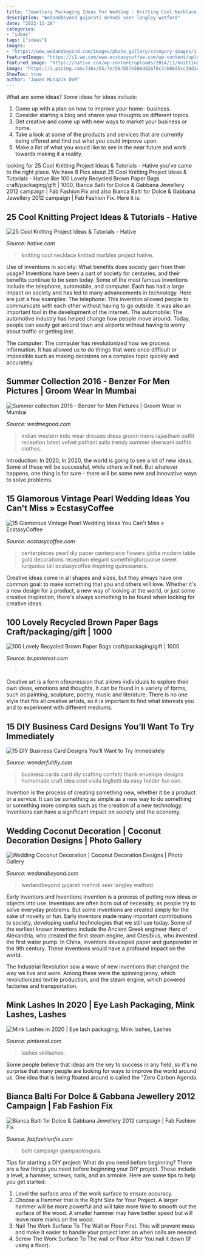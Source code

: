 ```yaml
---
title: "Jewellery Packaging Ideas For Wedding : Knitting Cool Necklace Knitted Marbles Project Hative"
description: "Wedandbeyond gujarati mehndi seer langley watford"
date: "2022-11-28"
categories:
- "ideas"
tags: ["ideas"]
images:
- "https://www.wedandbeyond.com/images/photo_gallery/category-images/1-17032603jpg.jpg"
featuredImage: "https://i1.wp.com/www.ecstasycoffee.com/wp-content/uploads/2016/11/Paper-flowers-and-pearl-globe-centerpieces.jpg?resize=564%2C846"
featured_image: "https://hative.com/wp-content/uploads/2014/11/knitting-project-ideas/6-knitted-marbles-necklace.jpg"
image: "https://i.pinimg.com/736x/b5/7e/50/b57e500dd26f8c7cb06d5cc30d1e1967.jpg"
ShowToc: true
author: "Juwan Murazik DVM"
---
```



What are some ideas?
Some ideas for ideas include:
1. Come up with a plan on how to improve your home- business. 
2. Consider starting a blog and shares your thoughts on different topics. 
3. Get creative and come up with new ways to market your business or home. 
4. Take a look at some of the products and services that are currently being offered and find out what you could improve upon. 
5. Make a list of what you would like to see in the near future and work towards making it a reality. 

	

		
looking for 25 Cool Knitting Project Ideas &amp; Tutorials - Hative you've came to the right place. We have 8 Pics about 25 Cool Knitting Project Ideas &amp; Tutorials - Hative like 100 Lovely Recycled Brown Paper Bags craft/packaging/gift | 1000, Bianca Balti for Dolce &amp; Gabbana Jewellery 2012 campaign | Fab Fashion Fix and also Bianca Balti for Dolce &amp; Gabbana Jewellery 2012 campaign | Fab Fashion Fix. Here it is:
		
    
## 25 Cool Knitting Project Ideas &amp; Tutorials - Hative

<img loading=lazy src="https://hative.com/wp-content/uploads/2014/11/knitting-project-ideas/6-knitted-marbles-necklace.jpg" onerror="this.onerror=null;this.src='https://tse3.mm.bing.net/th?id=OIP.W9s0ObKvP2kXOWSQemJFTQHaLH&amp;pid=15.1';" alt="25 Cool Knitting Project Ideas &amp; Tutorials - Hative">

_Source: hative.com_

>knitting cool necklace knitted marbles project hative. 

	

Use of inventions in society: What benefits does society gain from their usage?
Inventions have been a part of society for centuries, and their benefits continue to be seen today. Some of the most famous inventions include the telephone, automobile, and computer. Each has had a large impact on society and has led to many advancements in technology. Here are just a few examples: The telephone: This invention allowed people to communicate with each other without having to go outside. It was also an important tool in the development of the internet.
The automobile: The automotive industry has helped change how people move around. Today, people can easily get around town and airports without having to worry about traffic or getting lost.

The computer: The computer has revolutionized how we process information. It has allowed us to do things that were once difficult or impossible such as making decisions on a complex topic quickly and accurately.

    
## Summer Collection 2016 - Benzer For Men Pictures | Groom Wear In Mumbai

<img loading=lazy src="https://image.wedmegood.com/resized/570X/uploads/project/5993/1463822030_M16_142a.jpg" onerror="this.onerror=null;this.src='https://tse3.mm.bing.net/th?id=OIP.XzKpApOJ0oyT_TdpJl6TVwAAAA&amp;pid=15.1';" alt="Summer collection 2016 - Benzer for Men Pictures | Groom Wear in Mumbai">

_Source: wedmegood.com_

>indian western indo wear dresses dress groom mens rajasthani outfit reception latest velvet pathani suits trendy summer sherwani outfits clothes. 

	

Introduction: In 2020,
In 2020, the world is going to see a lot of new ideas. Some of these will be successful, while others will not. But whatever happens, one thing is for sure - there will be some new and innovative ways to solve problems.

    
## 15 Glamorous Vintage Pearl Wedding Ideas You Can&#039;t Miss » EcstasyCoffee

<img loading=lazy src="https://i1.wp.com/www.ecstasycoffee.com/wp-content/uploads/2016/11/Paper-flowers-and-pearl-globe-centerpieces.jpg?resize=564%2C846" onerror="this.onerror=null;this.src='https://tse3.mm.bing.net/th?id=OIP.fxQsgqa90EAEIJzYUkmyNQHaLH&amp;pid=15.1';" alt="15 Glamorous Vintage Pearl Wedding Ideas You Can&#039;t Miss » EcstasyCoffee">

_Source: ecstasycoffee.com_

>centerpieces pearl diy paper centerpiece flowers globe modern table gold decorations reception elegant somethingturquoise sweet turquoise tall ecstasycoffee inspiring quinceanera. 

	

Creative ideas come in all shapes and sizes, but they always have one common goal: to make something that you and others will love. Whether it's a new design for a product, a new way of looking at the world, or just some creative inspiration, there's always something to be found when looking for creative ideas.

    
## 100 Lovely Recycled Brown Paper Bags Craft/packaging/gift | 1000

<img loading=lazy src="https://i.pinimg.com/736x/98/b1/32/98b132b724e9b87e135c8915ba53867d.jpg" onerror="this.onerror=null;this.src='https://tse2.mm.bing.net/th?id=OIP.YoCCIXIrjrF1jHlO9GRxAwHaJ3&amp;pid=15.1';" alt="100 Lovely Recycled Brown Paper Bags craft/packaging/gift | 1000">

_Source: br.pinterest.com_

>. 

	

Creative art is a form ofexpression that allows individuals to explore their own ideas, emotions and thoughts. It can be found in a variety of forms, such as painting, sculpture, poetry, music and literature. There is no one style that fits all creative artists, so it is important to find what interests you and to experiment with different mediums.

    
## 15 DIY Business Card Designs You’ll Want To Try Immediately

<img loading=lazy src="https://cdn.wonderfuldiy.com/wp-content/uploads/2016/05/Confetti-envelope-business-cards.jpg" onerror="this.onerror=null;this.src='https://tse2.mm.bing.net/th?id=OIP.JPkDyrf9jAmsuAZ9rol4PAHaFD&amp;pid=15.1';" alt="15 DIY Business Card Designs You’ll Want to Try Immediately">

_Source: wonderfuldiy.com_

>business cards card diy crafting confetti thank envelope designs homemade craft idea cool visita biglietti da easy holder fun con. 

	

Invention is the process of creating something new, whether it be a product or a service. It can be something as simple as a new way to do something or something more complex such as the creation of a new technology. Inventions can have a significant impact on society and the economy.

    
## Wedding Coconut Decoration | Coconut Decoration Designs | Photo Gallery

<img loading=lazy src="https://www.wedandbeyond.com/images/photo_gallery/category-images/1-17032603jpg.jpg" onerror="this.onerror=null;this.src='https://tse2.mm.bing.net/th?id=OIP._ZKHJyaU6d1fcJX7v02lLQHaLH&amp;pid=15.1';" alt="Wedding Coconut Decoration | Coconut Decoration Designs | Photo Gallery">

_Source: wedandbeyond.com_

>wedandbeyond gujarati mehndi seer langley watford. 

	

Early Inventors and Inventions
Invention is a process of putting new ideas or objects into use. Inventions are often born out of necessity, as people try to solve everyday problems. But some inventions are created simply for the sake of novelty or fun. Early inventors made many important contributions to society, developing useful technologies that we still use today.
Some of the earliest known inventors include the Ancient Greek engineer Hero of Alexandria, who created the first steam engine, and Ctesibius, who invented the first water pump. In China, inventors developed paper and gunpowder in the 9th century. These inventions would have a profound impact on the world.

The Industrial Revolution saw a wave of new inventions that changed the way we live and work. Among these were the spinning jenny, which revolutionized textile production, and the steam engine, which powered factories and transportation.

    
## Mink Lashes In 2020 | Eye Lash Packaging, Mink Lashes, Lashes

<img loading=lazy src="https://i.pinimg.com/736x/b5/7e/50/b57e500dd26f8c7cb06d5cc30d1e1967.jpg" onerror="this.onerror=null;this.src='https://tse3.mm.bing.net/th?id=OIP.dmpKXlTeWWFc2JKdpTuyUQHaJQ&amp;pid=15.1';" alt="Mink Lashes in 2020 | Eye lash packaging, Mink lashes, Lashes">

_Source: pinterest.com_

>lashes skiilashes. 

	

Some people believe that ideas are the key to success in any field, so it's no surprise that many people are looking for ways to improve the world around us. One idea that is being floated around is called the "Zero Carbon Agenda.

    
## Bianca Balti For Dolce &amp; Gabbana Jewellery 2012 Campaign | Fab Fashion Fix

<img loading=lazy src="https://fabfashionfix.com/wp-content/uploads/2012/11/2464093_0479dc08.jpg" onerror="this.onerror=null;this.src='https://tse2.mm.bing.net/th?id=OIP.gqht1az0rNdfidZ6L9OXxwHaFV&amp;pid=15.1';" alt="Bianca Balti for Dolce &amp; Gabbana Jewellery 2012 campaign | Fab Fashion Fix">

_Source: fabfashionfix.com_

>balti campaign giampaolosgura. 

	

Tips for starting a DIY project: What do you need before beginning?
There are a few things you need before beginning your DIY project. These include a level, a hammer, screws, nails, and an armoire. Here are some tips to help you get started:
1. Level the surface area of the work surface to ensure accuracy.
2. Choose a Hammer that is the Right Size for Your Project. A larger hammer will be more powerful and will take more time to smooth out the surface of the wood. A smaller hammer may have better speed but will leave more marks on the wood.
3. Nail The Work Surface To The Wall or Floor First. This will prevent mess and make it easier to handle your project later on when nails are needed.
4. Screw The Work Surface To The wall or Floor After You nail it down (If using a floor).

